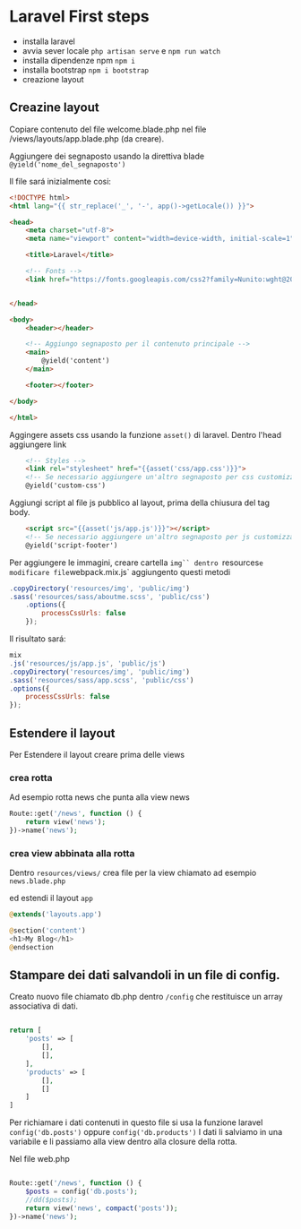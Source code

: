 # Laravel First steps

- installa laravel
- avvia sever locale `php artisan serve` e `npm run watch`
- installa dipendenze npm `npm i`
- installa bootstrap `npm i bootstrap`
- creazione layout

## Creazine layout

Copiare contenuto del file welcome.blade.php nel file /views/layouts/app.blade.php (da creare).

Aggiungere dei segnaposto usando la direttiva blade `@yield('nome_del_segnaposto')`

Il file sará inizialmente cosi:

```html
<!DOCTYPE html>
<html lang="{{ str_replace('_', '-', app()->getLocale()) }}">

<head>
    <meta charset="utf-8">
    <meta name="viewport" content="width=device-width, initial-scale=1">

    <title>Laravel</title>

    <!-- Fonts -->
    <link href="https://fonts.googleapis.com/css2?family=Nunito:wght@200;600&display=swap" rel="stylesheet">


</head>

<body>
    <header></header>

    <!-- Aggiungo segnaposto per il contenuto principale -->
    <main>
        @yield('content')
    </main>

    <footer></footer>

</body>

</html>


```

Aggingere assets css usando la funzione `asset()` di laravel.
Dentro l'head aggiungere link

```html
    <!-- Styles -->
    <link rel="stylesheet" href="{{asset('css/app.css')}}">
    <!-- Se necessario aggiungere un'altro segnaposto per css customizzato per pagine -->
    @yield('custom-css')
```

Aggiungi script al file js pubblico al layout, prima della chiusura del tag body.

```html
    <script src="{{asset('js/app.js')}}"></script>
    <!-- Se necessario aggiungere un'altro segnaposto per js customizzato per pagine -->
    @yield('script-footer')
```

Per aggiungere le immagini, creare cartella `img`` dentro `resources` e modificare file `webpack.mix.js` aggiungento questi metodi

```js
.copyDirectory('resources/img', 'public/img')
.sass('resources/sass/aboutme.scss', 'public/css')
    .options({
        processCssUrls: false
    });
```  

Il risultato sará:

```js
mix
.js('resources/js/app.js', 'public/js')
.copyDirectory('resources/img', 'public/img')
.sass('resources/sass/app.scss', 'public/css')
.options({
    processCssUrls: false
});
```

## Estendere il layout

Per Estendere il layout creare prima delle views

### crea rotta

Ad esempio rotta news che punta alla view news

```php
Route::get('/news', function () {
    return view('news');
})->name('news');
```

### crea view abbinata alla rotta

Dentro `resources/views/` crea file per la view chiamato ad esempio 
`news.blade.php`

ed estendi il layout `app`

```php
@extends('layouts.app')

@section('content')
<h1>My Blog</h1>
@endsection

```


## Stampare dei dati salvandoli in un file di config.

Creato nuovo file chiamato db.php dentro `/config`
che restituisce un array associativa di dati.


```php

return [
    'posts' => [
        [],
        [],
    ],
    'products' => [
        [],
        []
    ]
]

```

Per richiamare i dati contenuti in questo file si usa la funzione laravel `config('db.posts')` oppure `config('db.products')`
I dati li salviamo in una variabile e li passiamo alla view dentro alla closure della rotta.

Nel file web.php

```php

Route::get('/news', function () {
    $posts = config('db.posts');
    //dd($posts);
    return view('news', compact('posts'));
})->name('news');
```